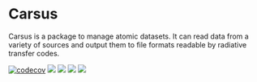 # Carsus

Carsus is a package to manage atomic datasets. It can read data from a variety of sources and output them to file formats readable by radiative transfer codes.

[![codecov](https://codecov.io/gh/tardis-sn/carsus/branch/master/graph/badge.svg?token=wzEPZc4JYv)](https://codecov.io/gh/tardis-sn/carsus)
[![](http://img.shields.io/badge/powered%20by-AstroPy-orange.svg?style=flat)](http://www.astropy.org/)
[![](https://badges.gitter.im/Join%20Chat.svg)](https://gitter.im/tardis-sn/carsus)
[![](https://github.com/tardis-sn/carsus/actions/workflows/documentation-build.yml/badge.svg)](https://tardis-sn.github.io/carsus)
[![](https://dev.azure.com/tardis-sn/Carsus/_apis/build/status/Carsus%20tests?branchName=master)](https://dev.azure.com/tardis-sn/Carsus/_build/latest?definitionId=6&branchName=master)
